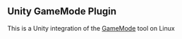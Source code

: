 Unity GameMode Plugin
---------------------

This is a Unity integration of the [GameMode](https://github.com/FeralInteractive/gamemode) tool on Linux

